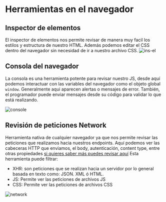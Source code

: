 # Herramientas en el navegador

## Inspector de elementos
El inspector de elementos nos permite revisar de manera muy facil los estilos y estructura de nuestro HTML. Además podemos editar el CSS dentro del navegador sin necesidad de ir a nuestro archivo CSS.
<img src="https://developers.google.com/web/tools/chrome-devtools/inspect-styles/imgs/elements-panel.png?hl=es" alt="ins-el" />

## Consola del navegador
La consola es una herramienta potente para revisar nuestro JS, desde aquí podemos interactuar con las variables del navegador como el objeto global `window`. Generalmente aqui aparecen alertas o mensajes de error. 
También, el programador puede enviar mensajes desde su código para validar lo que está realizando.

<img src="https://developers.google.com/web/tools/chrome-devtools/console/images/overviewlogging.png" alt='console' />

## Revisión de peticiones Network
Herramienta nativa de cualquier navegador ya que nos permite revisar las peticiones que realizamos hacia nuestros endpoints. 
Aquí podemos ver las cabeceras HTTP que enviamos, el body, autenticación, content type, entre otras propiedades [si quieres saber más puedes revisar aquí](https://es.wikipedia.org/wiki/Anexo:Cabeceras_HTTP)
Esta herramienta puede filtrar: 
- XHR: son peticiones que se realizan hacia un servidor por lo general basada en texto como: JSON. XML ó HTML.
- JS: Permite ver las peticiones de archivos JS
- CSS: Permite ver las peticiones de archivos CSS

<img src='https://developers.google.com/web/tools/chrome-devtools/network-performance/imgs/tutorial/blockedstyles.png' alt='network'/>

